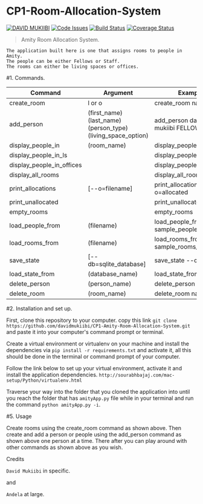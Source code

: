 # CP1-Room-Allocation-System
[![DAVID MUKIIBI](https://img.shields.io/badge/DAVID%20MUKIIBI-Room%20Allocation%20System-green.svg)]()
[![Code Issues](https://www.quantifiedcode.com/api/v1/project/d42abc6c229a4094b8db899d43c75b49/badge.svg)](https://www.quantifiedcode.com/app/project/d42abc6c229a4094b8db899d43c75b49)
[![Build Status](https://travis-ci.org/davidmukiibi/CP1-Room-Allocation-System.svg?branch=develop)](https://travis-ci.org/davidmukiibi/CP1-Room-Allocation-System)
[![Coverage Status](https://coveralls.io/repos/github/davidmukiibi/CP1-Room-Allocation-System/badge.svg?branch=master)](https://coveralls.io/github/davidmukiibi/CP1-Room-Allocation-System?branch=master)

>Amity Room Allocation System.

    The application built here is one that assigns rooms to people in Amity.
    The people can be either Fellows or Staff.
    The rooms can either be living spaces or offices.

#1. Commands.

Command	| Argument | Example
--- | --- | ---
create_room	| l or o | create_room narnia o
add_person	| (first_name) (last_name) (person_type) (living_space_option)	| add_person david mukiibi FELLOW Y
display_people_in | (room_name) | display_people_in narnia
display_people_in_ls | | display_people_in_ls
display_people_in_offices | | display_people_in_offices
display_all_rooms | | display_all_rooms
print_allocations | [--o=filename] | print_allocations --o=allocated
print_unallocated | | print_unallocated
empty_rooms | | empty_rooms
load_people_from | (filename) | load_people_from sample_people_input.txt
load_rooms_from	| (filename) | load_rooms_from sample_rooms_input.txt
save_state | [--db=sqlite_database] | save_state --db=nairobi
load_state_from | (database_name) | load_state_from nairobi
delete_person | (person_name) | delete_person david
delete_room | (room_name) | delete_room narnia

#2. Installation and set up.

First, clone this repository to your computer. copy this link `git clone https://github.com/davidmukiibi/CP1-Amity-Room-Allocation-System.git` and paste it into your computer's command prompt or terminal.

Create a virtual environment or virtualenv on your machine and install the dependencies via `pip install -r requirements.txt` and activate it, 
all this should be done in the terminal or command prompt of your computer.

Follow the link below to set up your virtual environment, activate it and install the application dependencies.
`http://sourabhbajaj.com/mac-setup/Python/virtualenv.html`

Traverse your way into the folder that you cloned the application into until you reach the folder that has `amityApp.py` file while in your terminal and run the command `python amityApp.py -i`.

#5. Usage

Create rooms using the create_room command as shown above.
Then create and add a person or people using the add_person command as shown above one person at a time.
There after you can play around with other commands as shown above as you wish.

Credits

`David Mukiibi` in specific.

and

`Andela` at large.
